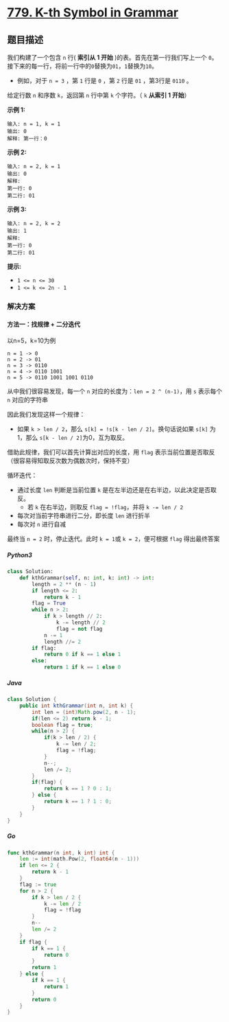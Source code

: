 # [779. K-th Symbol in Grammar](https://leetcode.cn/problems/k-th-symbol-in-grammar/)

## 题目描述

我们构建了一个包含 `n` 行( **索引从 1 开始** )的表。首先在第一行我们写上一个 `0`。接下来的每一行，将前一行中的`0`替换为`01`，`1`替换为`10`。

-   例如，对于 `n = 3` ，第 `1` 行是 `0` ，第 `2` 行是 `01` ，第3行是 `0110` 。

给定行数 `n` 和序数 `k`，返回第 `n` 行中第 `k` 个字符。（ `k` **从索引 1 开始**）

**示例 1:**

```
输入: n = 1, k = 1
输出: 0
解释: 第一行：0
```

**示例 2:**

```
输入: n = 2, k = 1
输出: 0
解释: 
第一行: 0 
第二行: 01
```

**示例 3:**

```
输入: n = 2, k = 2
输出: 1
解释:
第一行: 0
第二行: 01
```

**提示:**

-   `1 <= n <= 30`
-   `1 <= k <= 2n - 1`

### 解决方案

#### 方法一：找规律 + 二分迭代

以n=5，k=10为例

```
n = 1 -> 0
n = 2 -> 01
n = 3 -> 0110
n = 4 -> 0110 1001
n = 5 -> 0110 1001 1001 0110
```

从中我们很容易发现，每一个 `n` 对应的长度为：`len = 2 ^ (n-1)`，用 `s` 表示每个 `n` 对应的字符串

因此我们发现这样一个规律：

-   如果 `k > len / 2`，那么 `s[k] = !s[k - len / 2]`。换句话说如果 `s[k]` 为1，那么 `s[k - len / 2]`为0，互为取反。

借助此规律，我们可以首先计算出对应的长度，用 `flag` 表示当前位置是否取反（很容易得知取反次数为偶数次时，保持不变）

循环迭代：

-   通过长度 `len` 判断是当前位置 `k` 是在左半边还是在右半边，以此决定是否取反。
    -   若 `k` 在右半边，则取反 `flag = !flag`，并将 `k -= len / 2`
-   每次对当前字符串进行二分，即长度 `len` 进行折半
-   每次对 `n` 进行自减

最终当 `n = 2` 时，停止迭代。此时 `k = 1`或 `k = 2`，便可根据 `flag` 得出最终答案

##### Python3

```python
class Solution:
    def kthGrammar(self, n: int, k: int) -> int:
        length = 2 ** (n - 1)
        if length <= 2:
            return k - 1
        flag = True
        while n > 2:
            if k > length // 2:
                k -= length // 2
                flag = not flag
            n -= 1
            length //= 2
        if flag:
            return 0 if k == 1 else 1
        else:
            return 1 if k == 1 else 0
```

##### Java

```java
class Solution {
    public int kthGrammar(int n, int k) {
        int len = (int)Math.pow(2, n - 1);
        if(len <= 2) return k - 1;
        boolean flag = true;
        while(n > 2) {
            if(k > len / 2) {
                k -= len / 2;
                flag = !flag;
            }
            n--;
            len /= 2;
        }
        if(flag) {
            return k == 1 ? 0 : 1;
        } else {
            return k == 1 ? 1 : 0;
        }
    }
}
```

##### Go

```go
func kthGrammar(n int, k int) int {
    len := int(math.Pow(2, float64(n - 1)))
    if len <= 2 {
        return k - 1
    }
    flag := true
    for n > 2 {
        if k > len / 2 {
            k -= len / 2
            flag = !flag
        }
        n--
        len /= 2
    }
    if flag {
        if k == 1 {
            return 0
        } 
        return 1
    } else {
        if k == 1 {
            return 1
        }
        return 0
    }
}
```

